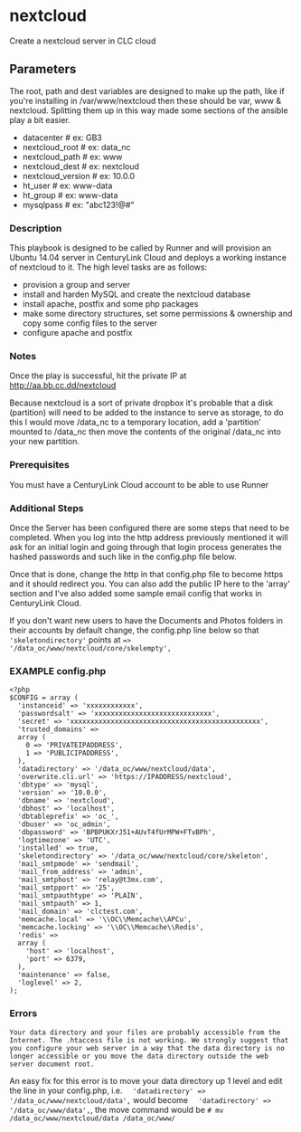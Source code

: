 # nextcloud
Create a nextcloud server in CLC cloud

## Parameters
The root, path and dest variables are designed to make up the path, like if you're installing in /var/www/nextcloud then these should be var, www & nextcloud. Splitting them up in this way made some sections of the ansible play a bit easier.
* datacenter # ex: GB3
* nextcloud_root # ex: data_nc
* nextcloud_path # ex: www
* nextcloud_dest # ex: nextcloud
* nextcloud_version # ex: 10.0.0
* ht_user # ex: www-data
* ht_group # ex: www-data
* mysqlpass # ex: "abc123!@#"

### Description
This playbook is designed to be called by Runner and will provision an Ubuntu 14.04 server in CenturyLink Cloud and deploys a working instance of nextcloud to it.
The high level tasks are as follows:
* provision a group and server
* install and harden MySQL and create the nextcloud database
* install apache, postfix and some php packages
* make some directory structures, set some permissions & ownership and copy some config files to the server
* configure apache and postfix

### Notes
Once the play is successful, hit the private IP at http://aa.bb.cc.dd/nextcloud

Because nextcloud is a sort of private dropbox it's probable that a disk (partition) will need to be added to the instance to serve as storage, to do this I would move /data_nc to a temporary location, add a 'partition' mounted to /data_nc then move the contents of the original /data_nc into your new partition.

### Prerequisites
You must have a CenturyLink Cloud account to be able to use Runner

### Additional Steps
Once the Server has been configured there are some steps that need to be completed.  When you log into the http address previously mentioned it will ask for an initial login and going through that login process generates the hashed passwords and such like in the config.php file below.

Once that is done, change the http in that config.php file to become https and it should redirect you.
You can also add the public IP here to the 'array' section and I've also added some sample email config that works in CenturyLink Cloud.

If you don't want new users to have the Documents and Photos folders in their accounts by default change, the config.php line below so that `'skeletondirectory'` points at `=> '/data_oc/www/nextcloud/core/skelempty',` 

### EXAMPLE config.php
```
<?php
$CONFIG = array (
  'instanceid' => 'xxxxxxxxxxxx',
  'passwordsalt' => 'xxxxxxxxxxxxxxxxxxxxxxxxxxxxx',
  'secret' => 'xxxxxxxxxxxxxxxxxxxxxxxxxxxxxxxxxxxxxxxxxxxxxxx',
  'trusted_domains' =>
  array (
    0 => 'PRIVATEIPADDRESS',
    1 => 'PUBLICIPADDRESS',
  ),
  'datadirectory' => '/data_oc/www/nextcloud/data',
  'overwrite.cli.url' => 'https://IPADDRESS/nextcloud',
  'dbtype' => 'mysql',
  'version' => '10.0.0',
  'dbname' => 'nextcloud',
  'dbhost' => 'localhost',
  'dbtableprefix' => 'oc_',
  'dbuser' => 'oc_admin',
  'dbpassword' => 'BPBPUKXrJ51+AUvT4fUrMPW+FTvBPh',
  'logtimezone' => 'UTC',
  'installed' => true,
  'skeletondirectory' => '/data_oc/www/nextcloud/core/skeleton',
  'mail_smtpmode' => 'sendmail',
  'mail_from_address' => 'admin',
  'mail_smtphost' => 'relay@t3mx.com',
  'mail_smtpport' => '25',
  'mail_smtpauthtype' => 'PLAIN',
  'mail_smtpauth' => 1,
  'mail_domain' => 'clctest.com',
  'memcache.local' => '\\OC\\Memcache\\APCu',
  'memcache.locking' => '\\OC\\Memcache\\Redis',
  'redis' =>
  array (
    'host' => 'localhost',
    'port' => 6379,
  ),
  'maintenance' => false,
  'loglevel' => 2,
);
```
### Errors
```
Your data directory and your files are probably accessible from the Internet. The .htaccess file is not working. We strongly suggest that you configure your web server in a way that the data directory is no longer accessible or you move the data directory outside the web server document root.
```
An easy fix for this error is to move your data directory up 1 level and edit the line in your config.php, i.e. `  'datadirectory' => '/data_oc/www/nextcloud/data',` would become `  'datadirectory' => '/data_oc/www/data',`, the move command would be `# mv /data_oc/www/nextcloud/data /data_oc/www/`
